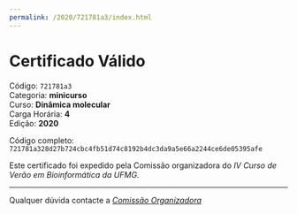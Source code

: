 ```yaml
---
permalink: /2020/721781a3/index.html
---
```


# Certificado Válido

Código: `721781a3`<br>
Categoria: **minicurso**<br>
Curso: **Dinâmica molecular**<br>
Carga Horária: **4**<br>
Edição: **2020**<br>


Código completo: `721781a328d27b724cbc4fb51d74c8192b4dc3da9a5e66a2244ce6de05395afe`


Este certificado foi expedido pela Comissão organizadora do *IV Curso de Verão em Bioinformática da UFMG*.

----

Qualquer dúvida contacte a [_Comissão Organizadora_](<mailto:cursobioinfoufmg@gmail.com$subject=[Certificados]>)

